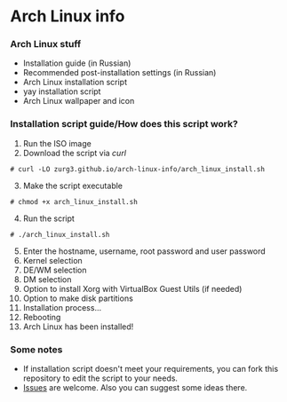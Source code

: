 # Arch Linux info
### Arch Linux stuff
- Installation guide (in Russian)
- Recommended post-installation settings (in Russian)
- Arch Linux installation script
- yay installation script
- Arch Linux wallpaper and icon

### Installation script guide/How does this script work?
1. Run the ISO image
2. Download the script via *curl*
```
# curl -LO zurg3.github.io/arch-linux-info/arch_linux_install.sh
```
3. Make the script executable
```
# chmod +x arch_linux_install.sh
```
4. Run the script
```
# ./arch_linux_install.sh
```
5. Enter the hostname, username, root password and user password
6. Kernel selection
7. DE/WM selection
8. DM selection
9. Option to install Xorg with VirtualBox Guest Utils (if needed)
10. Option to make disk partitions
11. Installation process...
12. Rebooting
13. Arch Linux has been installed!

### Some notes
- If installation script doesn't meet your requirements, you can fork this repository to edit the script to your needs.
- [Issues](https://github.com/zurg3/arch-linux-info/issues) are welcome. Also you can suggest some ideas there.
